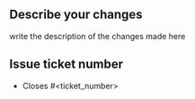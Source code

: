 ## Describe your changes
write the description of the changes made here

## Issue ticket number
- Closes #<ticket_number>  